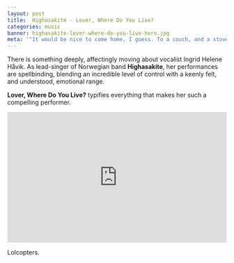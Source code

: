 ```yaml
---
layout: post
title:  Highasakite - Lover, Where Do You Live?
categories: music
banner: highasakite-lover-where-do-you-live-hero.jpg
meta: '"It would be nice to come home, I guess. To a couch, and a stove, and a backyard."'
---
```


There is something deeply, affectingly moving about vocalist Ingrid Helene Håvik. As lead-singer of Norwegian band **Highasakite**, her performances are spellbinding, blending an incredible level of control with a keenly felt, and understood, emotional range.

**Lover, Where Do You Live?** typifies everything that makes her such a compelling performer.

<iframe width="100%" height="300" scrolling="no" frameborder="no" src="https://w.soundcloud.com/player/?url=https%3A//api.soundcloud.com/tracks/175939439&amp;auto_play=false&amp;hide_related=false&amp;show_comments=true&amp;show_user=true&amp;show_reposts=false&amp;visual=true"></iframe>

Lolcopters.